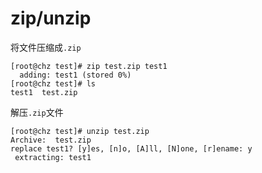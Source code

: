 # zip/unzip

将文件压缩成`.zip`

```
[root@chz test]# zip test.zip test1 
  adding: test1 (stored 0%)
[root@chz test]# ls
test1  test.zip
```

解压`.zip`文件

```
[root@chz test]# unzip test.zip 
Archive:  test.zip
replace test1? [y]es, [n]o, [A]ll, [N]one, [r]ename: y
 extracting: test1    
```
